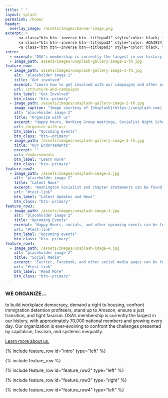 ```yaml
---
title: " "
layout: splash
permalink: /home/
header:
  overlay_image: /assets/images/banner-image.png
excerpt: >
      <a class="btn btn--inverse btn--titlepad1" style="color: black; font-weight:none; text-shadow:none; padding: .1em .25em;">METRO DC</a>
      <a class="btn btn--inverse btn--titlepad2" style="color: #DA3934; font-weight:none; text-shadow:none; padding: .1em .25em;">DEMOCRATIC SOCIALISTS</a>
      <a class="btn btn--inverse btn--titlepad3" style="color: black; font-weight:none; text-shadow:none; padding: .1em .25em;">OF AMERICA</a>
intro:
  - excerpt: 'DSA’s membership is currently the largest in our history, with approximately 70,000 national members and growing every day. Our organization is ever-evolving to confront the challenges presented by capitalism, fascism, and systemic inequality.'  
  - image_path: assets/images/unsplash-gallery-image-1-th.jpg
feature_row:
  - image_path: assets/images/unsplash-gallery-image-1-th.jpg
    alt: "placeholder image 1"
    title: "Get involved"
    excerpt: "Learn how to get involved with our campaigns and other actions."
    url: /structure-and-campaigns
    btn_label: "Get Involved"
    btn_class: "btn--primary"
  - image_path: /assets/images/unsplash-gallery-image-2-th.jpg
    image_caption: "Image courtesy of [Unsplash](https://unsplash.com/)"
    alt: "placeholder image 2"
    title: "Organize with us"
    excerpt: "Happy Hours, Working Group meetings, Socialist Night Schools - look through our upcoming events."
    url: /organize-with-us/
    btn_label: "Upcoming Events"
    btn_class: "btn--primary"
  - image_path: /assets/images/unsplash-gallery-image-3-th.jpg
    title: "Our Endorsements"
    excerpt: ""
    url: /endorsements
    btn_label: "Learn more"
    btn_class: "btn--primary"
feature_row2:
  - image_path: /assets/images/unsplash-image-2.jpg
    alt: "placeholder image 2"
    title: "Latest News"
    excerpt: 'Washington Socialist and chapter statements can be found here.'
    url: "#test-link"
    btn_label: "Latest Updates and News"
    btn_class: "btn--primary"
feature_row3:
  - image_path: /assets/images/unsplash-image-3.jpg
    alt: "placeholder image 2"
    title: "Upcoming Events"
    excerpt: 'Happy Hours, socials, and other upcoming events can be found through this link.'
    url: "#test-link"
    btn_label: "Upcoming events"
    btn_class: "btn--primary"
feature_row4:
  - image_path: /assets/images/unsplash-image-4.jpg
    alt: "placeholder image 2"
    title: "Social Media"
    excerpt: 'Twitter, Facebook, and other social media pages can be found here.'
    url: "#test-link"
    btn_label: "Read More"
    btn_class: "btn--primary"
---
```

<h3 class="hdr-tertiary">WE ORGANIZE...</h3>  
to build workplace democracy, demand a right to housing, confront immigration detention profiteers, stand up to Amazon, ensure a just transition, and fight fascism. DSA’s membership is currently the largest in our history, with approximately 70,000 national members and growing every day. Our organization is ever-evolving to confront the challenges presented by capitalism, fascism, and systemic inequality.

<a href="#" class="btn btn--inverse btn--thick">Learn more about us.</a>


{% include feature_row id="intro" type="left" %}

{% include feature_row %}

{% include feature_row id="feature_row2" type="left" %}

{% include feature_row id="feature_row3" type="right" %}

{% include feature_row id="feature_row4" type="left" %}
